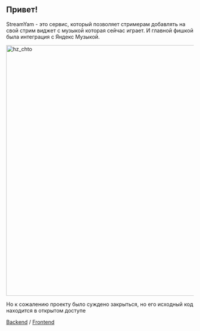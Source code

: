 ## Привет!
StreamYam - это сервис, который позволяет стримерам добавлять на свой стрим виджет с музыкой которая сейчас играет. И главной фишкой была интеграция с Яндекс Музыкой.

<img width="1200" height="675" alt="hz_chto" src="https://github.com/user-attachments/assets/3fc983c5-9a70-472b-bb1c-9dbafb24f953" />

Но к сожалению проекту было суждено закрыться, но его исходный код находится в открытом доступе

[Backend](https://github.com/streamyam/backend) / [Frontend](https://github.com/streamyam/frontend)
